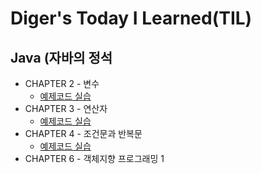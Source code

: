 # Diger's Today I Learned(TIL)

## Java (자바의 정석
* CHAPTER 2 - 변수
  * [예제코드 실습]("https://github.com/diger-king/Java/tree/main/CHAPTER2)
* CHAPTER 3 - 연산자
  * [예제코드 실습]("https://github.com/diger-king/Java/tree/main/CHAPTER3)
* CHAPTER 4 - 조건문과 반복문
  * [예제코드 실습]("https://github.com/diger-king/Java/tree/main/CHAPTER4)
* CHAPTER 6 - 객체지향 프로그래밍 1


[//]: # (* AOP)

[//]: # (    * [AOP - 용어 정리]&#40;https://github.com/cheese10yun/TIL/blob/master/Spring/aop/AOP-basic.md&#41;)

[//]: # (    * [AOP - Proxy]&#40;https://github.com/cheese10yun/TIL/blob/master/Spring/aop/AOP-proxiy.md&#41;)